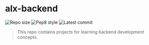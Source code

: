# alx-backend
![Repo size](https://img.shields.io/github/repo-size/B3zaleel/alx-backend)
![Pep8 style](https://img.shields.io/badge/PEP8-style%20guide-purple?style=round-square)
![Latest commit](https://img.shields.io/github/last-commit/B3zaleel/alx-backend/main?style=round-square)

> This repo contains projects for learning backend development concepts.